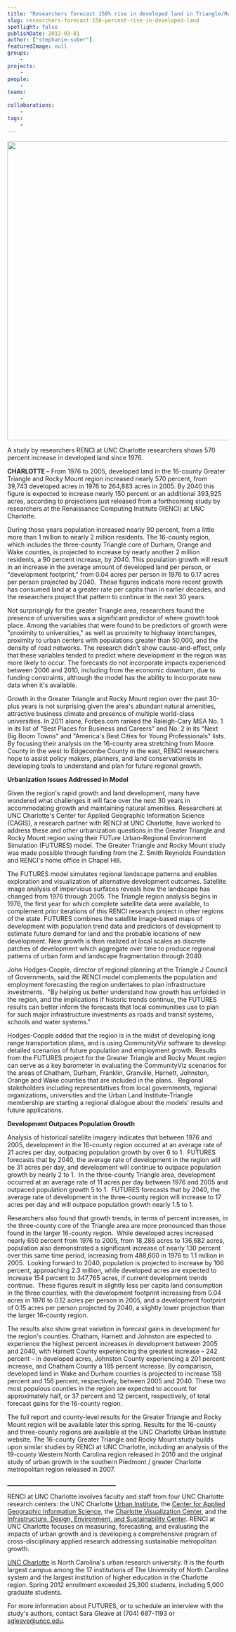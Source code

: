 ```yaml
---
title: "Researchers forecast 150% rise in developed land in Triangle/Rocky Mount region by 2040"
slug: researchers-forecast-150-percent-rise-in-developed-land
spotlight: false
publishDate: 2012-03-01
author: ["stephanie-suber"]
featuredImage: null
groups:
    - 
projects:
    - 
people:
    - 
teams: 
    - 
collaborations:
    - 
tags:
    -
---
```

<p><a href="https://www.renci.org/wp-content/uploads/2012/03/RENCI-historical-maps-700x906.png"><img class="alignnone size-full wp-image-8639" title="RENCI-historical-maps" src="https://www.renci.org/wp-content/uploads/2012/03/RENCI-historical-maps-700x906.png" alt="" width="580" height="681" /></a></p>

<p>A study by researchers RENCI at UNC Charlotte researchers shows 570 percent increase in developed land since 1976.</p>

<p></p>

<p><strong>CHARLOTTE –</strong> From 1976 to 2005, developed land in the 16-county Greater Triangle and Rocky Mount region increased nearly 570 percent, from 39,743 developed acres in 1976 to 264,883 acres in 2005. By 2040 this figure is expected to increase nearly 150 percent or an additional 393,925 acres, according to projections just released from a forthcoming study by researchers at the Renaissance Computing Institute (RENCI) at UNC Charlotte.</p>

<p>During those years population increased nearly 90 percent, from a little more than 1 million to nearly 2 million residents. The 16-county region, which includes the three-county Triangle core of Durham, Orange and Wake counties, is projected to increase by nearly another 2 million residents, a 90 percent increase, by 2040. This population growth will result in an increase in the average amount of developed land per person, or "development footprint," from 0.04 acres per person in 1976 to 0.17 acres per person projected by 2040.  These figures indicate more recent growth has consumed land at a greater rate per capita than in earlier decades, and the researchers project that pattern to continue in the next 30 years.</p>

<p>Not surprisingly for the greater Triangle area, researchers found the presence of universities was a significant predictor of where growth took place. Among the variables that were found to be predictors of growth were "proximity to universities," as well as proximity to highway interchanges, proximity to urban centers with populations greater than 50,000, and the density of road networks. The research didn't show cause-and-effect, only that these variables tended to predict where development in the region was more likely to occur. The forecasts do not incorporate impacts experienced between 2006 and 2010, including from the economic downturn, due to funding constraints, although the model has the ability to incorporate new data when it's available.</p>

<p>Growth in the Greater Triangle and Rocky Mount region over the past 30-plus years is not surprising given the area's abundant natural amenities, attractive business climate and presence of multiple world-class universities. In 2011 alone, Forbes.com ranked the Raleigh-Cary MSA No. 1 in its list of "Best Places for Business and Careers" and No. 2 in its "Next Big Boom Towns" and "America's Best Cities for Young Professionals" lists. By focusing their analysis on the 16-county area stretching from Moore County in the west to Edgecombe County in the east, RENCI researchers hope to assist policy makers, planners, and land conservationists in developing tools to understand and plan for future regional growth.</p>

<p><span style="font-weight: bold;">Urbanization Issues Addressed in Model</span></p>

<p>Given the region's rapid growth and land development, many have wondered what challenges it will face over the next 30 years in accommodating growth and maintaining natural amenities. Researchers at UNC Charlotte's Center for Applied Geographic Information Science (CAGIS), a research partner with RENCI at UNC Charlotte, have worked to address these and other urbanization questions in the Greater Triangle and Rocky Mount region using their FUTure Urban-Regional Environment Simulation (FUTURES) model. The Greater Triangle and Rocky Mount study was made possible through funding from the Z. Smith Reynolds Foundation and RENCI's home office in Chapel Hill.</p>

<p>The FUTURES model simulates regional landscape patterns and enables exploration and visualization of alternative development outcomes. Satellite image analysis of impervious surfaces reveals how the landscape has changed from 1976 through 2005. The Triangle region analysis begins in 1976, the first year for which complete satellite data were available, to complement prior iterations of this RENCI research project in other regions of the state. FUTURES combines the satellite image-based maps of development with population trend data and predictors of development to estimate future demand for land and the probable locations of new development. New growth is then realized at local scales as discrete patches of development which aggregate over time to produce regional patterns of urban form and landscape fragmentation through 2040.</p>

<p>John Hodges-Copple, director of regional planning at the Triangle J Council of Governments, said the RENCI model complements the population and employment forecasting the region undertakes to plan infrastructure investments.  "By helping us better understand how growth has unfolded in the region, and the implications if historic trends continue, the FUTURES results can better inform the forecasts that local communities use to plan for such major infrastructure investments as roads and transit systems, schools and water systems."</p>

<p>Hodges-Copple added that the region is in the midst of developing long range transportation plans, and is using CommunityViz software to develop detailed scenarios of future population and employment growth. Results from the FUTURES project for the Greater Triangle and Rocky Mount region can serve as a key barometer in evaluating the CommunityViz scenarios for the areas of Chatham, Durham, Franklin, Granville, Harnett, Johnston, Orange and Wake counties that are included in the plans.   Regional stakeholders including representatives from local governments, regional organizations, universities and the Urban Land Institute-Triangle membership are starting a regional dialogue about the models' results and future applications.</p>

<p><span style="font-weight: bold;">Development Outpaces Population Growth</span></p>

<p>Analysis of historical satellite imagery indicates that between 1976 and 2005, development in the 16-county region occurred at an average rate of 21 acres per day, outpacing population growth by over 6 to 1.  FUTURES forecasts that by 2040, the average rate of development in the region will be 31 acres per day, and development will continue to outpace population growth by nearly 2 to 1.  In the three-county Triangle area, development occurred at an average rate of 11 acres per day between 1976 and 2005 and outpaced population growth 5 to 1.  FUTURES forecasts that by 2040, the average rate of development in the three-county region will increase to 17 acres per day and will outpace population growth nearly 1.5 to 1.</p>

<p>Researchers also found that growth trends, in terms of percent increases, in the three-county core of the Triangle area are more pronounced than those found in the larger 16-county region.  While developed acres increased nearly 650 percent from 1976 to 2005, from 18,286 acres to 136,682 acres, population also demonstrated a significant increase of nearly 130 percent over this same time period, increasing from 488,600 in 1976 to 1.1 million in 2005.  Looking forward to 2040, population is projected to increase by 106 percent, approaching 2.3 million, while developed acres are expected to increase 154 percent to 347,765 acres, if current development trends continue.  These figures result in slightly less per capita land consumption in the three counties, with the development footprint increasing from 0.04 acres in 1976 to 0.12 acres per person in 2005, and a development footprint of 0.15 acres per person projected by 2040, a slightly lower projection than the larger 16-county region.</p>

<p>The results also show great variation in forecast gains in development for the region's counties. Chatham, Harnett and Johnston are expected to experience the highest percent increases in development between 2005 and 2040, with Harnett County experiencing the greatest increase – 242 percent – in developed acres, Johnston County experiencing a 201 percent increase, and Chatham County a 185 percent increase. By comparison, developed land in Wake and Durham counties is projected to increase 158 percent and 156 percent, respectively, between 2005 and 2040. These two most populous counties in the region are expected to account for approximately half, or 37 percent and 12 percent, respectively, of total forecast gains for the 16-county region.</p>

<p>The full report and county-level results for the Greater Triangle and Rocky Mount region will be available later this spring. Results for the 16-county and three-county regions are available at the UNC Charlotte Urban Institute website. The 16-county Greater Triangle and Rocky Mount study builds upon similar studies by RENCI at UNC Charlotte, including an analysis of the 19-county Western North Carolina region released in 2010 and the original study of urban growth in the southern Piedmont / greater Charlotte metropolitan region released in 2007.</p>

<p><span style="font-weight: bold;">_____________________________________</span></p>

<p><strong> </strong></p>

<p>RENCI at UNC Charlotte involves faculty and staff from four UNC Charlotte research centers: the UNC Charlotte <a href="http://ui.uncc.edu/">Urban Institute</a>, the <a href="http://gis.uncc.edu/">Center for Applied Geographic Information Science</a>, the <a href="http://viscenter.uncc.edu/">Charlotte Visualization Center</a>, and the <a href="http://ideas.uncc.edu/">Infrastructure, Design, Environment, and Sustainability Center</a>. RENCI at UNC Charlotte focuses on measuring, forecasting, and evaluating the impacts of urban growth and is developing a comprehensive program of cross-disciplinary applied research addressing sustainable metropolitan growth.</p>

<p><a href="http://uncc.edu">UNC Charlotte</a> is North Carolina's urban research university. It is the fourth largest campus among the 17 institutions of The University of North Carolina system and the largest institution of higher education in the Charlotte region. Spring 2012 enrollment exceeded 25,300 students, including 5,000 graduate students.</p>

<p>For more information about FUTURES, or to schedule an interview with the study's authors, contact Sara Gleave at (704) 687-1193 or <a href="mailto:sgleave@uncc.edu">sgleave@uncc.edu</a>.</p>

<!-- old tags
    ["Center for Applied Geographic Information Science (CAGIS)","RENCI at UNC Charlotte"]
-->
